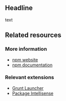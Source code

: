 <properties
	pageTitle="Walkthrough"
	description="How to write your first Visual Studio extension."
	slug="walkthrough"
	keywords="uicontext, provideautoload, backgroundload"
/>

## Headline
text

<aside role="complementary">

## Related resources

<section>

### More information

- [npm website](https://www.npmjs.com/)
- [npm documentation](https://docs.npmjs.com/)
</section>

<section>

### Relevant extensions

- [Grunt Launcher](https://visualstudiogallery.msdn.microsoft.com/dcbc5325-79ef-4b72-960e-0a51ee33a0ff)
- [Package Intellisense](https://visualstudiogallery.msdn.microsoft.com/65748cdb-4087-497e-a394-2e3449c8e61e)
</section>

</aside>